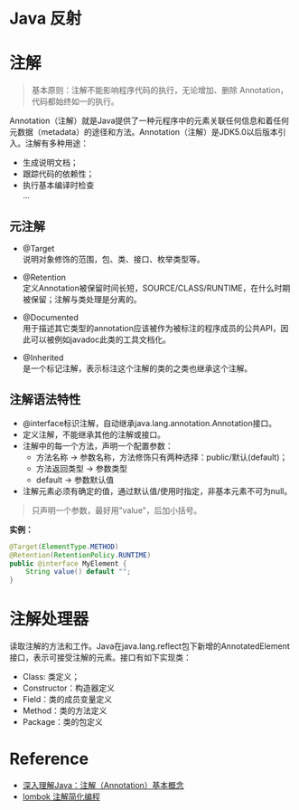 # Java 反射

# 注解
> 基本原则：注解不能影响程序代码的执行，无论增加、删除 Annotation，代码都始终如一的执行。

Annotation（注解）就是Java提供了一种元程序中的元素关联任何信息和着任何元数据（metadata）的途径和方法。Annotation（注解）是JDK5.0以后版本引入。注解有多种用途：<br>
- 生成说明文档；
- 跟踪代码的依赖性；
- 执行基本编译时检查 <br>
...

## 元注解


- @Target <br>
说明对象修饰的范围，包、类、接口、枚举类型等。

- @Retention <br>
定义Annotation被保留时间长短，SOURCE/CLASS/RUNTIME，在什么时期被保留；注解与类处理是分离的。

- @Documented <br>
用于描述其它类型的annotation应该被作为被标注的程序成员的公共API，因此可以被例如javadoc此类的工具文档化。

- @Inherited <br>
是一个标记注解，表示标注这个注解的类的之类也继承这个注解。

## 注解语法特性
- @interface标识注解，自动继承java.lang.annotation.Annotation接口。
- 定义注解，不能继承其他的注解或接口。
- 注解中的每一个方法，声明一个配置参数：
    - 方法名称 -> 参数名称，方法修饰只有两种选择：public/默认(default)；
    - 方法返回类型 -> 参数类型
    - default -> 参数默认值
- 注解元素必须有确定的值，通过默认值/使用时指定，非基本元素不可为null。
> 只声明一个参数，最好用"value"，后加小括号。

**实例：**<br>
```java
@Target(ElementType.METHOD)
@Retention(RetentionPolicy.RUNTIME)
public @interface MyElement {
    String value() default "";
}
```

# 注解处理器
读取注解的方法和工作。Java在java.lang.reflect包下新增的AnnotatedElement接口，表示可接受注解的元素。接口有如下实现类：
- Class: 类定义；
- Constructor：构造器定义
- Field：类的成员变量定义
- Method：类的方法定义
- Package：类的包定义


# Reference 
- [深入理解Java：注解（Annotation）基本概念](http://www.cnblogs.com/peida/archive/2013/04/23/3036035.html)
- [lombok 注解简化编程](https://projectlombok.org/)

